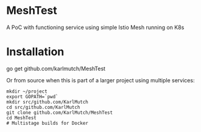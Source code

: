 # MeshTest
A PoC with functioning service using simple Istio Mesh running on K8s

# Installation

go get github.com/karlmutch/MeshTest

Or from source when this is part of a larger project using multiple services:
```
mkdir ~/project
export GOPATH=`pwd`
mkdir src/github.com/KarlMutch
cd src/github.com/KarlMutch
git clone github.com/KarlMutch/MeshTest
cd MeshTest
# Multistage builds for Docker
```
